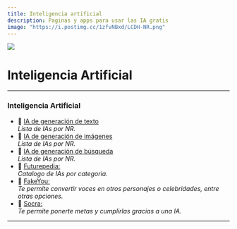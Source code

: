 ```yaml
---
title: Inteligencia artificial
description: Paginas y apps para usar las IA gratis
image: "https://i.postimg.cc/1zfvNBxd/LCDH-NR.png"
---
```

![](https://i.postimg.cc/mDg0tkSY/ia.png)
# Inteligencia Artificial

---

### **Inteligencia Artificial**


- 🍩 [IA de generación de texto](/I-Artificial/ai-text)    
*Lista de IAs por NR.*
- 🍩 [IA de generación de imágenes](/I-Artificial/ai-image)    
*Lista de IAs por NR.*
- 🍩 [IA de generación de búsqueda](/I-Artificial/ai-search)    
*Lista de IAs por NR.*
- 🍩 [Futurepedia:](https://www.futurepedia.io/)    
*Catalogo de IAs por categoria.*
- 🍩 [FakeYou:](https://fakeyou.com/)      
*Te permite convertir voces en otros personajes o celebridades, entre otras opciones.*
- 🍩 [Socra:](https://socra.com/)     
*Te permite ponerte metas y cumplirlas gracias a una IA.*

---